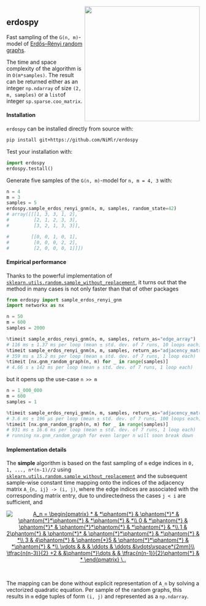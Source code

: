 <img align="right" width="300" height="300" src="https://user-images.githubusercontent.com/39880630/119734484-62a27180-be7b-11eb-8ef2-1f63a4209345.png">

## erdospy

Fast sampling of the `G(n, m)`-model of [Erdős–Rényi random graphs](https://en.wikipedia.org/wiki/Erd%C5%91s%E2%80%93R%C3%A9nyi_model).

The time and space complexity of the algorithm is in `O(m*samples)`. The result can be returned either as an integer `np.ndarray` of size `(2, m, samples)` or a `list`of integer `sp.sparse.coo_matrix`.


#### Installation

`erdospy` can be installed directly from source with:
```sh
pip install git+https://github.com/NiMlr/erdospy
```

Test your installation with:
```python
import erdospy
erdospy.testall()
```


Generate five samples of the `G(n, m)`-model for `n, m = 4, 3` with:
```python
n = 4
m = 3
samples = 5
erdospy.sample_erdos_renyi_gnm(n, m, samples, random_state=42)
# array([[[1, 3, 3, 1, 2],
#         [2, 1, 2, 3, 3],
#         [3, 2, 1, 3, 3]],

#        [[0, 0, 1, 0, 1],
#         [0, 0, 0, 2, 2],
#         [2, 0, 0, 0, 1]]])
```


#### Empirical performance

Thanks to the powerful implementation of [`sklearn.utils.random.sample_without_replacement`](https://github.com/scikit-learn/scikit-learn/blob/main/sklearn/utils/_random.pyx#L223),
it turns out that the method in many cases is not only faster than that of other packages
```python
from erdospy import sample_erdos_renyi_gnm
import networkx as nx

n = 50
m = 600
samples = 2000

%timeit sample_erdos_renyi_gnm(n, m, samples, return_as="edge_array")
# 116 ms ± 1.37 ms per loop (mean ± std. dev. of 7 runs, 10 loops each)
%timeit sample_erdos_renyi_gnm(n, m, samples, return_as="adjacency_matrix")
# 359 ms ± 15.2 ms per loop (mean ± std. dev. of 7 runs, 1 loop each)
%timeit [nx.gnm_random_graph(n, m) for _ in range(samples)]
# 4.66 s ± 142 ms per loop (mean ± std. dev. of 7 runs, 1 loop each)
```
but it opens up the use-case `n >> m`

```python
n = 1_000_000
m = 600
samples = 1

%timeit sample_erdos_renyi_gnm(n, m, samples, return_as="adjacency_matrix")
# 3.6 ms ± 196 µs per loop (mean ± std. dev. of 7 runs, 100 loops each)
%timeit [nx.gnm_random_graph(n, m) for _ in range(samples)]
# 931 ms ± 16.6 ms per loop (mean ± std. dev. of 7 runs, 1 loop each)
# running nx.gnm_random_graph for even larger n will soon break down
```


#### Implementation details

The **simple** algorithm is based on the fast sampling of `m` edge indices in `0, 1, ..., n*(n-1)//2` using [`sklearn.utils.random.sample_without_replacement`](https://github.com/scikit-learn/scikit-learn/blob/main/sklearn/utils/_random.pyx#L223) and the subsequent sample-wise constant time mapping onto the indices of the adjacency matrix `A_{n, ij} -> (i, j)`, where the edge indices are associated with the corresponding matrix entry, due to undirectedness the cases `j < i` are sufficient, and
<br>
<p align="center">
<a href="https://www.codecogs.com/eqnedit.php?latex=A_n&space;=&space;\begin{pmatrix}&space;*&space;&&space;*\phantom{*}&space;&&space;\phantom{*}*&space;&&space;\phantom{*}*\phantom{*}&space;&&space;*\phantom{*}&space;&&space;*\\&space;0&space;&&space;*\phantom{*}&space;&&space;\phantom{*}*&space;&&space;\phantom{*}*\phantom{*}&space;&&space;*\phantom{*}&space;&&space;*\\&space;1&space;&&space;2\phantom{*}&space;&&space;\phantom{*}*&space;&&space;\phantom{*}*\phantom{*}&space;&&space;*\phantom{*}&space;&&space;*\\&space;3&space;&&space;4\phantom{*}&space;&&space;\phantom{*}5&space;&&space;\phantom{*}*\phantom{*}&space;&&space;*\phantom{*}&space;&&space;*\\&space;\vdots&space;&&space;&&space;&&space;\ddots&space;&&space;\ddots&space;&\vdots\vspace*{2mm}\\&space;\tfrac{n(n-3)}{2}&space;&plus;2&space;&&space;&\phantom{*}\dots&space;&&space;&&space;\tfrac{n(n-1)}{2}\phantom{*}&space;&&space;*&space;\end{pmatrix}&space;\,." target="_blank"><img src="https://latex.codecogs.com/gif.latex?A_n&space;=&space;\begin{pmatrix}&space;*&space;&&space;*\phantom{*}&space;&&space;\phantom{*}*&space;&&space;\phantom{*}*\phantom{*}&space;&&space;*\phantom{*}&space;&&space;*\\&space;0&space;&&space;*\phantom{*}&space;&&space;\phantom{*}*&space;&&space;\phantom{*}*\phantom{*}&space;&&space;*\phantom{*}&space;&&space;*\\&space;1&space;&&space;2\phantom{*}&space;&&space;\phantom{*}*&space;&&space;\phantom{*}*\phantom{*}&space;&&space;*\phantom{*}&space;&&space;*\\&space;3&space;&&space;4\phantom{*}&space;&&space;\phantom{*}5&space;&&space;\phantom{*}*\phantom{*}&space;&&space;*\phantom{*}&space;&&space;*\\&space;\vdots&space;&&space;&&space;&&space;\ddots&space;&&space;\ddots&space;&\vdots\vspace*{2mm}\\&space;\tfrac{n(n-3)}{2}&space;&plus;2&space;&&space;&\phantom{*}\dots&space;&&space;&&space;\tfrac{n(n-1)}{2}\phantom{*}&space;&&space;*&space;\end{pmatrix}&space;\,." title="A_n = \begin{pmatrix} * & *\phantom{*} & \phantom{*}* & \phantom{*}*\phantom{*} & *\phantom{*} & *\\ 0 & *\phantom{*} & \phantom{*}* & \phantom{*}*\phantom{*} & *\phantom{*} & *\\ 1 & 2\phantom{*} & \phantom{*}* & \phantom{*}*\phantom{*} & *\phantom{*} & *\\ 3 & 4\phantom{*} & \phantom{*}5 & \phantom{*}*\phantom{*} & *\phantom{*} & *\\ \vdots & & & \ddots & \ddots &\vdots\vspace*{2mm}\\ \tfrac{n(n-3)}{2} +2 & &\phantom{*}\dots & & \tfrac{n(n-1)}{2}\phantom{*} & * \end{pmatrix} \,." /></a>
</p>
<br>

The mapping can be done without explicit representation of `A_n` by solving a vectorized quadratic equation. Per sample of the random graphs, this results in `m` edge tuples of form `(i, j)` and represented as a `np.ndarray`.
